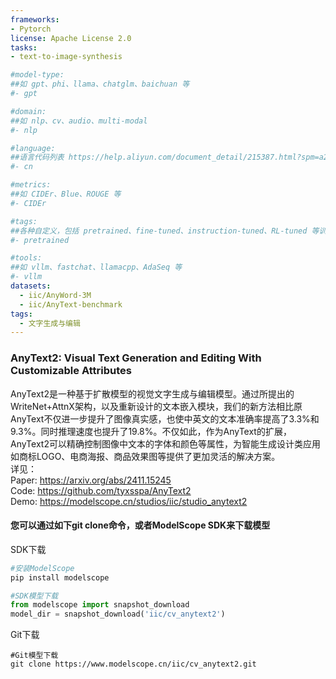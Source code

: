 ```yaml
---
frameworks:
- Pytorch
license: Apache License 2.0
tasks:
- text-to-image-synthesis

#model-type:
##如 gpt、phi、llama、chatglm、baichuan 等
#- gpt

#domain:
##如 nlp、cv、audio、multi-modal
#- nlp

#language:
##语言代码列表 https://help.aliyun.com/document_detail/215387.html?spm=a2c4g.11186623.0.0.9f8d7467kni6Aa
#- cn

#metrics:
##如 CIDEr、Blue、ROUGE 等
#- CIDEr

#tags:
##各种自定义，包括 pretrained、fine-tuned、instruction-tuned、RL-tuned 等训练方法和其他
#- pretrained

#tools:
##如 vllm、fastchat、llamacpp、AdaSeq 等
#- vllm
datasets:
  - iic/AnyWord-3M
  - iic/AnyText-benchmark
tags:
  - 文字生成与编辑
---
```

### AnyText2: Visual Text Generation and Editing With Customizable Attributes

AnyText2是一种基于扩散模型的视觉文字生成与编辑模型。通过所提出的WriteNet+AttnX架构，以及重新设计的文本嵌入模块，我们的新方法相比原AnyText不仅进一步提升了图像真实感，也使中英文的文本准确率提高了3.3%和9.3%。同时推理速度也提升了19.8%。不仅如此，作为AnyText的扩展，AnyText2可以精确控制图像中文本的字体和颜色等属性，为智能生成设计类应用如商标LOGO、电商海报、商品效果图等提供了更加灵活的解决方案。  
详见：  
Paper: https://arxiv.org/abs/2411.15245  
Code: https://github.com/tyxsspa/AnyText2  
Demo: https://modelscope.cn/studios/iic/studio_anytext2  


#### 您可以通过如下git clone命令，或者ModelScope SDK来下载模型
 
SDK下载
```bash
#安装ModelScope
pip install modelscope
```
```python
#SDK模型下载
from modelscope import snapshot_download
model_dir = snapshot_download('iic/cv_anytext2')
```
Git下载
```
#Git模型下载
git clone https://www.modelscope.cn/iic/cv_anytext2.git
```